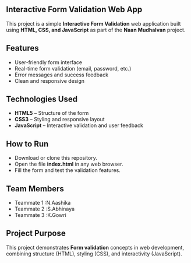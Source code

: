 ## Interactive Form Validation Web App

This project is a simple **Interactive Form Validation** web application built using **HTML, CSS, and JavaScript** as part of the **Naan Mudhalvan** project.

## Features
- User-friendly form interface
- Real-time form validation (email, password, etc.)
- Error messages and success feedback
- Clean and responsive design

## Technologies Used

- **HTML5** – Structure of the form  
- **CSS3** – Styling and responsive layout  
- **JavaScript** – Interactive validation and user feedback  

## How to Run
- Download or clone this repository.
- Open the file **index.html** in any web browser.
- Fill the form and test the validation features.

## Team Members
- Teammate 1 :N.Aashika
- Teammate 2 :S.Abhinaya 
- Teammate 3 :K.Gowri

## Project Purpose
This project demonstrates **Form validation** concepts in web development, combining structure (HTML), styling (CSS), and interactivity (JavaScript).
